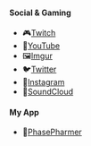 #### Social & Gaming

<!-- * ✨[Stream Landing Page](https://sjlink.live/hl) -->
* 🎮[Twitch](https://sjlink.live/hv)
* 🎥[YouTube](https://sjlink.live/hy)
* 🖼️[Imgur](https://sjlink.live/hm)
* 🐦[Twitter](https://sjlink.live/hw)
* 📸[Instagram](https://sjlink.live/hn)
* 🎵[SoundCloud](https://sjlink.live/hc)

#### My App

* 🍄[PhasePharmer](https://phasepharmer.app)

